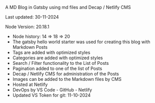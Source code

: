 A MD Blog in Gatsby using md files and Decap / Netlify CMS

Last updated: 30-11-2024

Node Version: 20.18.1

- Node history: 14 => 18 => 20
- The gatsby hello world starter was used for creating this blog with Markdown Posts
- Tags are added with optimized styles
- Categories are added with optimized styles
- Search / Filter functionality to the List of Posts
- Pagination added to one of the list of Posts
- Decap / Netlify CMS for administration of the Posts
- Images can be added to the Markdown files by CMS
- Hosted at Netlify
- DevOps by VS Code - GitHub - Netlify
- Updated VS Token for git: 11-10-2024
